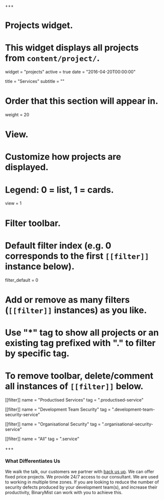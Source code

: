 +++
# Projects widget.
# This widget displays all projects from `content/project/`.
widget = "projects"
active = true
date = "2016-04-20T00:00:00"

title = "Services"
subtitle = ""

# Order that this section will appear in.
weight = 20

# View.
# Customize how projects are displayed.
# Legend: 0 = list, 1 = cards.
view = 1

# Filter toolbar.

# Default filter index (e.g. 0 corresponds to the first `[[filter]]` instance below).
filter_default = 0

# Add or remove as many filters (`[[filter]]` instances) as you like.
# Use "*" tag to show all projects or an existing tag prefixed with "." to filter by specific tag.
# To remove toolbar, delete/comment all instances of `[[filter]]` below.
[[filter]]
  name = "Productised Services"
  tag = ".productised-service"
  
[[filter]]
  name = "Development Team Security"
  tag = ".development-team-security-service"

[[filter]]
  name = "Organisational Security"
  tag = ".organisational-security-service"

[[filter]]
  name = "All"
  tag = ".service"

+++

### What Differentiates Us

We walk the talk, our customers we partner with [back us up](#portfolio).
We can offer fixed price projects.
We provide 24/7 access to our consultant.
We are used to working in multiple time zones.
If you are looking to reduce the number of security defects produced by your development team(s), and increase their productivity, BinaryMist can work with you to achieve this.
